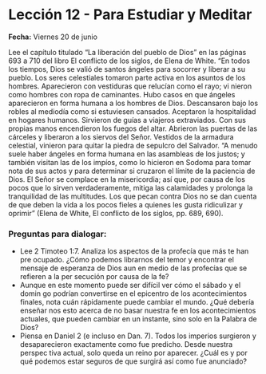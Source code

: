 # Lección 12 - Para Estudiar y Meditar

**Fecha:** Viernes 20 de junio

Lee el capítulo titulado “La liberación del pueblo de Dios” en las páginas 693 a 710 del libro El conflicto de los siglos, de Elena de White. “En todos los tiempos, Dios se valió de santos ángeles para socorrer y liberar a su pueblo. Los seres celestiales tomaron parte activa en los asuntos de los hombres. Aparecieron con vestiduras que relucían como el rayo; vi­ nieron como hombres con ropa de caminantes. Hubo casos en que ángeles aparecieron en forma humana a los hombres de Dios. Descansaron bajo los robles al mediodía como si estuviesen cansados. Aceptaron la hospitalidad en hogares humanos. Sirvieron de guías a viajeros extraviados. Con sus propias manos encendieron los fuegos del altar. Abrieron las puertas de las cárceles y liberaron a los siervos del Señor. Vestidos de la armadura celestial, vinieron para quitar la piedra de sepulcro del Salvador. “A menudo suele haber ángeles en forma humana en las asambleas de los justos; y también visitan las de los impíos, como lo hicieron en Sodoma para tomar nota de sus actos y para determinar si cruzaron el límite de la paciencia de Dios. El Señor se complace en la misericordia; así que, por causa de los pocos que lo sirven verdaderamente, mitiga las calamidades y prolonga la tranquilidad de las multitudes. Los que pecan contra Dios no se dan cuenta de que deben la vida a los pocos fieles a quienes les gusta ridiculizar y oprimir” (Elena de White, El conflicto de los siglos, pp. 689, 690).

### Preguntas para dialogar:
- Lee 2 Timoteo 1:7. Analiza los aspectos de la profecía que más te han pre­ ocupado. ¿Cómo podemos librarnos del temor y encontrar el mensaje de esperanza de Dios aun en medio de las profecías que se refieren a la per­ secución por causa de la fe?
- Aunque en este momento puede ser difícil ver cómo el sábado y el domin­ go podrían convertirse en el epicentro de los acontecimientos finales, nota cuán rápidamente puede cambiar el mundo. ¿Qué debería enseñar­ nos esto acerca de no basar nuestra fe en los acontecimientos actuales, que pueden cambiar en un instante, sino solo en la Palabra de Dios?
- Piensa en Daniel 2 (e incluso en Dan. 7). Todos los imperios surgieron y desaparecieron exactamente como fue predicho. Desde nuestra perspec­ tiva actual, solo queda un reino por aparecer. ¿Cuál es y por qué podemos estar seguros de que surgirá así como fue anunciado?